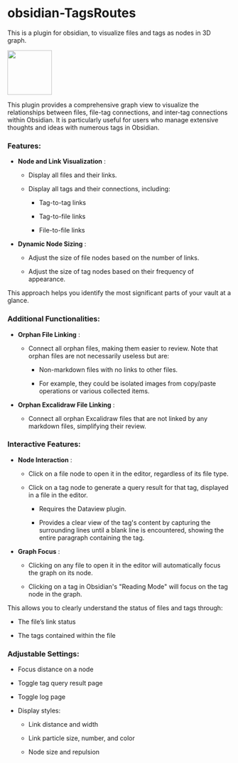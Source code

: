 # obsidian-TagsRoutes
This is a plugin for obsidian, to visualize files and tags as nodes in 3D graph.



<img src="https://github.com/kctekn/obsidian-TagsRoutes/assets/32674595/a4d3845d-13f7-4d6b-8555-7a37cb5a7ade" width="100" height="100">

This plugin provides a comprehensive graph view to visualize the relationships between files, file-tag connections, and inter-tag connections within Obsidian. It is particularly useful for users who manage extensive thoughts and ideas with numerous tags in Obsidian.

### Features: 
 
- **Node and Link Visualization** :
  - Display all files and their links.
 
  - Display all tags and their connections, including:
    - Tag-to-tag links

    - Tag-to-file links

    - File-to-file links
 
- **Dynamic Node Sizing** :
  - Adjust the size of file nodes based on the number of links.

  - Adjust the size of tag nodes based on their frequency of appearance.

This approach helps you identify the most significant parts of your vault at a glance.

### Additional Functionalities: 
 
- **Orphan File Linking** : 
  - Connect all orphan files, making them easier to review. Note that orphan files are not necessarily useless but are:
    - Non-markdown files with no links to other files.

    - For example, they could be isolated images from copy/paste operations or various collected items.
 
- **Orphan Excalidraw File Linking** :
  - Connect all orphan Excalidraw files that are not linked by any markdown files, simplifying their review.

### Interactive Features: 
 
- **Node Interaction** :
  - Click on a file node to open it in the editor, regardless of its file type.
 
  - Click on a tag node to generate a query result for that tag, displayed in a file in the editor.
    - Requires the Dataview plugin.

    - Provides a clear view of the tag's content by capturing the surrounding lines until a blank line is encountered, showing the entire paragraph containing the tag.
 
- **Graph Focus** :
  - Clicking on any file to open it in the editor will automatically focus the graph on its node.

  - Clicking on a tag in Obsidian's "Reading Mode" will focus on the tag node in the graph.

This allows you to clearly understand the status of files and tags through:

- The file’s link status

- The tags contained within the file

### Adjustable Settings: 

- Focus distance on a node

- Toggle tag query result page

- Toggle log page
 
- Display styles:
  - Link distance and width

  - Link particle size, number, and color

  - Node size and repulsion
